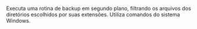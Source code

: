 Executa uma rotina de backup em segundo plano, filtrando os arquivos dos diretórios escolhidos por suas extensões. 
Utiliza comandos do sistema Windows.
